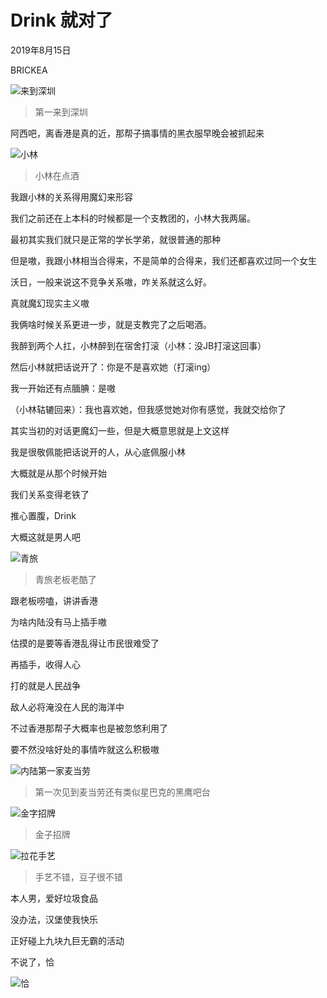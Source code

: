 # Drink 就对了

2019年8月15日

BRICKEA

![来到深圳](../res/2019年8月15日深圳/1.jpg)

> 第一来到深圳

阿西吧，离香港是真的近，那帮子搞事情的黑衣服早晚会被抓起来

![小林](../res/2019年8月15日深圳/5.jpg)

> 小林在点酒

我跟小林的关系得用魔幻来形容

我们之前还在上本科的时候都是一个支教团的，小林大我两届。

最初其实我们就只是正常的学长学弟，就很普通的那种

但是嗷，我跟小林相当合得来，不是简单的合得来，我们还都喜欢过同一个女生

沃日，一般来说这不竞争关系嗷，咋关系就这么好。

真就魔幻现实主义嗷

我俩啥时候关系更进一步，就是支教完了之后喝酒。

我醉到两个人扛，小林醉到在宿舍打滚（小林：没JB打滚这回事）

然后小林就把话说开了：你是不是喜欢她（打滚ing）

我一开始还有点腼腆：是嗷

（小林轱辘回来）：我也喜欢她，但我感觉她对你有感觉，我就交给你了

其实当初的对话更魔幻一些，但是大概意思就是上文这样

我是很敬佩能把话说开的人，从心底佩服小林

大概就是从那个时候开始

我们关系变得老铁了

推心置腹，Drink

大概这就是男人吧

![青旅](../res/2019年8月15日深圳/2.jpg)

> 青旅老板老酷了

跟老板唠嗑，讲讲香港

为啥内陆没有马上插手嗷

估摸的是要等香港乱得让市民很难受了

再插手，收得人心

打的就是人民战争

敌人必将淹没在人民的海洋中

不过香港那帮子大概率也是被忽悠利用了

要不然没啥好处的事情咋就这么积极嗷

![内陆第一家麦当劳](../res/2019年8月15日深圳/3.jpg)

> 第一次见到麦当劳还有类似星巴克的黑鹰吧台

![金字招牌](../res/2019年8月15日深圳/4.jpg)

> 金子招牌

![拉花手艺](../res/2019年8月15日深圳/6.jpg)

> 手艺不错，豆子很不错

本人男，爱好垃圾食品 

没办法，汉堡使我快乐

正好碰上九块九巨无霸的活动

不说了，恰

![恰](../res/2019年8月15日深圳/7.png)